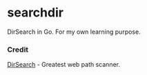 # searchdir
DirSearch in Go. For my own learning purpose.


### Credit
[DirSearch](https://github.com/maurosoria/dirsearch) - Greatest web path scanner.

